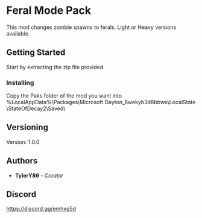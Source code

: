 # Feral Mode Pack

This mod changes zombie spawns to ferals. Light or Heavy versions available.

## Getting Started

Start by extracting the zip file provided.

### Installing

Copy the Paks folder of the mod you want into %LocalAppData%\Packages\Microsoft.Dayton_8wekyb3d8bbwe\LocalState\StateOfDecay2\Saved\

## Versioning

Version: 1.0.0 

## Authors

* **TylerY86** - *Creator*

## Discord
https://discord.gg/emhxg5d